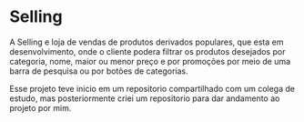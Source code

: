 # Selling

A Selling e loja de vendas de produtos derivados populares, que esta em desenvolvimento, onde o cliente podera filtrar os produtos desejados por categoria, nome, maior ou menor preço e por promoções por meio de uma barra de pesquisa ou por botões de categorias.

Esse projeto teve inicio em um repositorio compartilhado com um colega de estudo, mas posteriormente criei um repositorio para dar andamento ao projeto por mim.
